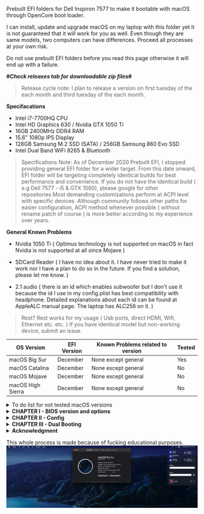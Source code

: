 Prebuilt EFI folders for Dell Inspiron 7577 to make it bootable with macOS through OpenCore boot loader.

I can install, update and upgrade macOS on my laptop with this folder yet it is not guaranteed that it will work for you as well. Even though they are same models, two computers can have differences. Proceed all processes at your own risk. 

Do not use prebuilt EFI folders before you read this page otherwise it will end up with a failure.

<b>#*Check releases tab for downloadable zip files*#</b> 
> Release cycle note: I plan to release a version on first tuesday of the each month and third tuesday of the each month.

<b>Specifacations</b>

* Intel i7-7700HQ CPU
* Intel HD Graphics 630 / Nvidia GTX 1050 Ti
* 16GB 2400MHz DDR4 RAM
* 15.6” 1080p IPS Display
* 128GB Samsung M.2 SSD (SATA) / 256GB Samsung 860 Evo SSD 
* Intel Dual Band WiFi 8265 & Bluetooth

> Specifications Note: As of December 2020 Prebuilt EFI, I stopped providing general EFI folder for a wider target. From this date onward, EFI folder will be targeting completely identical builds for best performance and convenience. If you do not have the identical build ( e.g Dell 7577 - i5 & GTX 1060), please google for other repositories.Most demanding customizations perform at ACPI level with specific devices. Although community follows other paths for easier configuration, ACPI method whenever possible ( without rename patch of course ) is more better according to my experience over years. 

<b>General Known Problems</b>

* Nvidia 1050 Ti ( Optimus technology is not supported on macOS in fact Nvidia is not supported at all since Mojave )

* SDCard Reader ( I have no idea about it. I have never tried to make it work nor I have a plan to do so in the future. If you find a solution, please let me know. )

* 2.1 audio ( there is an id which enables subwoofer but I don't use it because the id I use in my config.plist has best compatibility with headphone. Detailed explanations about each id can be found at AppleALC manual page. The laptop has ALC256 on it. )

> Rest? Rest works for my usage ( Usb ports, direct HDMI, Wifi, Ethernet etc. etc. ) If you have identical model but non-working device, submit an issue.


| OS Version | EFI Version    | Known Problems related to version | Tested |
| ----------- | ------- | ---------- | ------------------- |
| macOS Big Sur  | December  | None except general          | Yes             |
| macOS Catalina  | December  | None except general          | No             |
| macOS Mojave  | December | None except general          | No              |
| macOS High Sierra   | December | None except general          | No              |

<details>
  <summary> To do list for not tested macOS versions </summary>
  My prebuilt EFI folders are tested on macOS big sur only. To use it with previous macOS versions, you need to make following changes:
  
  * Download Airportitlwm.kext depending on your macos version and replace it with the one inside EFI>OC>Kexts ( See Acknowledgment section for link )
  
  * Set Misc>Security>SecureBootModel to j186 if you have early boot failures. It resembles Macbookpro15,1 which has a T2 chip on it. This quirk and SMBIOS model are not linked to each other so you do not have to change your SMBIOS to anything.
  </details>

<details>
<summary><b>CHAPTER I - BIOS version and options</b></summary>
 

|||||    BIOS Version  ||||||    1.11.0    |||||

* Disable Secure Boot

* Change SATA operation to AHCI ( google it to learn more before you proceed this action if you use windows already to not lose your existed data on windows partition )

* Disable Virtualization


***Required advanced BIOS settings***

To enable advanced BIOS options, execute ModifiedGrubShell.efi at Opencore Picker Screen and enter given commands below for each settings.

| Command | Explanation    |
| ----------- | ------- |
| setup_var 0x4DE 0x00  | Disables CFG Lock	     |

This command disables CFG Lock which is a must to run macOS. 

| Command | Explanation   |
| ----------- | ------- |
| setup_var 0x889 0x00  | Disables WakeOnLan	     |

This command disables wake on lan BIOS settings so laptop can sleep on battery and AC without problem. Without disabling this setting, your laptop will have sleep issues on AC. On battery sleep works well because it is set to disable on battery by default. No mandatory to run macOS but advised for proper sleep and wake functions.  

Advanced BIOS settings note: 

*These values will be overwritten in case you update your bios or reset CMOS physically so you have to execute commands again. Best to check my BIOS version and commands here before updating it by yourself.

*Without disabling these options via code provided above, one can not use prebuilt EFI as it is from December 2020. See "CHAPTER II - Config" for workarounds.


</details>

<details>
<summary><b> CHAPTER II - Config </b></summary>

* Config file does not include SMBIOS parameters ( MLB, ROM, SystemSerialNumber and SystemUUID ) which is a must. One needs to provide own values. MacSerial by Acidanthera is a good way to obtain proper serial and motherboard serial numbers. UUID can be generated with terminal command “uuidgen”. Builtin ethernet, wifi or thunderbolt device MAC address can be used as ROM value. For working imessage and facetime all should be set in a sensible way and make sure that they are not used by someone else either hackintosh or real Mac. When you change a value ( SN, MLB, UUID or ROM ) you should change all other values to prevent apple servers being suspicious about your account. 
Tested SMBIOS models by me and returned zero errors as follow: Macbookpro14,1 ; Macbookpro14,2 ; Macbookpro 14,3. I highly recommend you to create Macbookpro14,3 SMBIOS parameters since it will be default from now on but it is totally up to your own liking

* If you do not want to execute disabling cfg lock command explained in CHAPTER - I, you have to set Kernel>Quirks>AppleXcpmCfgLock to YES

* To enable VT, Booter>Quirks>DevirtualiseMmio can be set to YES as a workaround

* You have to set UEFI>Audio>PlayChime to NO for disabling bootchime. (scary sound when you boot into OC ) 

* If you dual boot like me explained below in CHAPTER III, you can disable quirk Misc>Boot>ShowPicker. In this way, it will directly start booting macOS for you as a normal Mac without timeout phase.

</details>

<details>
<summary><b> CHAPTER III - Dual Booting </b></summary>

I have two seperate ssd drives listed above. Windows is installed to 256gb and Macos is installed to 128GB. I do not boot Windows10 through Opencore. Both ssd drives are partitioned GUID partition schema type and both use their own bootloader. You can make switch with F12 key when you see DELL logo on starts. I strictly do not recommend booting windows through OpenCore.
</details>

<details>
<summary><b> Acknowledgment </b></summary>

[Team Acidanthera](https://github.com/acidanthera) for OpenCore boot loader itself and AppleALC, Brightness Keys, Lilu, RealtekRTL8111, VirtualSMC and its plugins, VoodooPS2Controller and Whatevergreen kexts. 

[Team VoodooI2C](https://github.com/VoodooI2C/VoodooI2C) for VoodooI2C and VoodooI2CHID kexts.

[Team OpenIntelWireless](https://github.com/OpenIntelWireless) for Airportitlwm, IntelBluetooth firmware and  Injector kexts.

[Team Dortania](https://dortania.github.io) for CtlnaAHCIPort.kext

[Piker-Alpha](https://github.com/Piker-Alpha) for ssdtPRGen script

[Daliansky](https://github.com/Daliansky) for prebuilt cosmetic SSDTs ( DMAC, HRT, MCHC, MEM2, PMCR and SBUS )

[uzairblaoch](https://github.com/uzairblaoch) for providing information about enabling HDMI port directly

#################

Thanks everyone who helped me with patience and developers for maintaing kexts, drivers, scripts and patches.
</details>

This whole process is made because of fucking educational purposes. 
![](ss201201.jpg)
